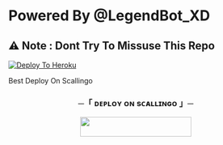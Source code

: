 # Powered By @LegendBot_XD

## ⚠️ Note : Dont Try To Missuse This Repo

[![Deploy To Heroku](https://heroku.com/deploy?template=https://github.com/ElitesOS/sssHACK)](https://heroku.com/deploy)

  
Best Deploy On Scallingo

<h3 align="center">
    ─「 ᴅᴇᴩʟᴏʏ ᴏɴ sᴄᴀʟʟɪɴɢᴏ 」─
    
</h3>

<p align="center"><a href="https://my.scalingo.com/deploy?template=https://github.com/LEGEND-AI/HACKBOT"> <img src="https://cdn.scalingo.com/deploy/button.svg" width="220" height="38.45"/></a></p>

<h2 align="center">


